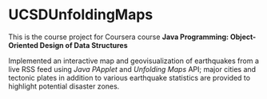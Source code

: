 # UCSDUnfoldingMaps
This is the course project for Coursera course **__Java Programming: Object-Oriented Design of Data Structures__**

Implemented an interactive map and geovisualization of earthquakes from a live RSS feed using *Java PApplet* and *Unfolding Maps* API; major cities and tectonic plates in addition to various earthquake statistics are provided to highlight potential disaster zones.
